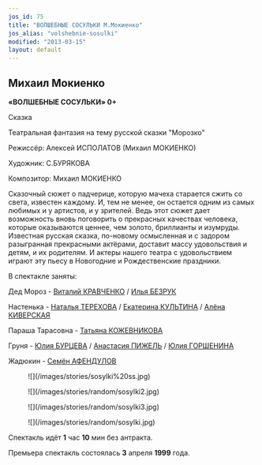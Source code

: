 ```yaml
---
jos_id: 75
title: "ВОЛШЕБНЫЕ СОСУЛЬКИ М.Мокиенко"
jos_alias: "volshebnie-sosulki"
modified: "2013-03-15"
layout: default
---
```


## Михаил Мокиенко

**«ВОЛШЕБНЫЕ СОСУЛЬКИ» 0+**

Сказка

Театральная фантазия на тему русской сказки "Морозко"

Режиссёр: Алексей ИСПОЛАТОВ (Михаил МОКИЕНКО)

Художник: С.БУРЯКОВА

Композитор: Михаил МОКИЕНКО

Сказочный сюжет о падчерице, которую мачеха старается сжить со света, известен каждому. И, тем не менее, он остается одним из самых любимых и у артистов, и у зрителей. Ведь этот сюжет дает возможность вновь поговорить о прекрасных качествах человека, которые оказываются ценнее, чем золото, бриллианты и изумруды. Известная русская сказка, по-новому осмысленная и с задором разыгранная прекрасными актёрами, доставит массу удовольствия и детям, и их родителям. И актеры нашего театра с удовольствием играют эту пьесу в Новогодние и Рождественские праздники.

В спектакле заняты:

Дед Мороз - [Виталий КРАВЧЕНКО](66-vitalii-kravchenko.html) / [Илья БЕЗРУК](83-bezryk-ilya.html)

Настенька - [Наталья ТЕРЕХОВА](56-natasha-terehova.html) / [Екатерина КУЛЬТИНА](81-ekaterina-kyltina.html) / [Алёна КИВЕРСКАЯ](86-alena-kiverskaia.html)

Параша Тарасовна - [Татьяна КОЖЕВНИКОВА](80-tatiana-kogevnikova.html)

Груня - [Юлия БУРЦЕВА](78-ylia-burceva.html) / [Анастасия ПИЖЕЛЬ](64-asia-pigel-sergeevna.html) / [Юлия ГОРШЕНИНА](49-ylia-gorshenina.html)

Жадюкин - [Семён АФЕНДУЛОВ](22-afendulov-semen.html)

<figure>
![](/images/stories/sosylki%20ss.jpg)
</figure>

<figure>
![](/images/stories/random/sosylki2.jpg)
</figure>

<figure>
![](/images/stories/random/sosylki3.jpg)
</figure>

<figure>
![](/images/stories/random/sosylki.jpg)
</figure>

Спектакль идёт **1** час **10** мин без антракта.

Премьера спектакль состоялась **3** апреля **1999** года.

